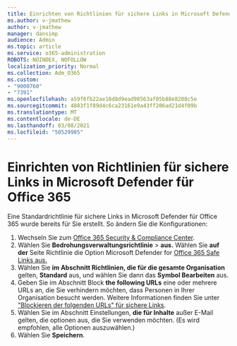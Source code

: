 ```yaml
---
title: Einrichten von Richtlinien für sichere Links in Microsoft Defender für Office 365
ms.author: v-jmathew
author: v-jmathew
manager: dansimp
audience: Admin
ms.topic: article
ms.service: o365-administration
ROBOTS: NOINDEX, NOFOLLOW
localization_priority: Normal
ms.collection: Adm_O365
ms.custom:
- "9000760"
- "7391"
ms.openlocfilehash: a59f6fb22ae18d8d9ead98563af05b88e8208c5e
ms.sourcegitcommit: 4883f1f89d4c6ca23161e9a43ff206ad21d4f09b
ms.translationtype: MT
ms.contentlocale: de-DE
ms.lasthandoff: 03/08/2021
ms.locfileid: "50529985"
---
```

# <a name="set-up-safe-link-policies-in-microsoft-defender-for-office-365"></a>Einrichten von Richtlinien für sichere Links in Microsoft Defender für Office 365

Eine Standardrichtlinie für sichere Links in Microsoft Defender für Office 365 wurde bereits für Sie erstellt. So ändern Sie die Konfigurationen:

1. Wechseln Sie zum [Office 365 Security & Compliance Center](https://go.microsoft.com/fwlink/p/?linkid=2077143).
2. Wählen Sie **Bedrohungsverwaltungsrichtlinie**  >  **aus.** Wählen Sie **auf der** Seite Richtlinie die Option Microsoft Defender for [Office 365 Safe Links aus.](https://go.microsoft.com/fwlink/?linkid=2101058)
3. Wählen Sie **im Abschnitt Richtlinien, die für die gesamte Organisation** gelten, **Standard** aus, und wählen Sie dann das **Symbol Bearbeiten** aus.
4. Geben Sie im Abschnitt Block **the following URLs** eine oder mehrere URLs an, die Sie verhindern möchten, dass Personen in Ihrer Organisation besucht werden. Weitere Informationen finden Sie unter ["Blockieren der folgenden URLs" für sichere Links](https://go.microsoft.com/fwlink/?linkid=2092123).
5. Wählen Sie im Abschnitt Einstellungen, **die für Inhalte** außer E-Mail gelten, die optionen aus, die Sie verwenden möchten. (Es wird empfohlen, alle Optionen auszuwählen.)
6. Wählen Sie **Speichern**.
